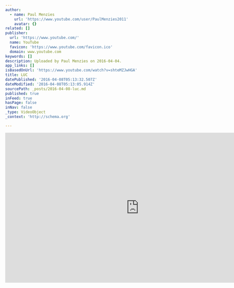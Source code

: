 ```yaml
---
author:
  - name: Paul Menzies
    url: 'https://www.youtube.com/user/PaulMenzies2011'
    avatar: {}
related: []
publisher:
  url: 'https://www.youtube.com/'
  name: YouTube
  favicon: 'https://www.youtube.com/favicon.ico'
  domain: www.youtube.com
keywords: []
description: Uploaded by Paul Menzies on 2016-04-04.
app_links: []
isBasedOnUrl: 'https://www.youtube.com/watch?v=shteMZJwHGA'
title: LUC
datePublished: '2016-04-08T05:13:32.507Z'
dateModified: '2016-04-08T05:13:05.914Z'
sourcePath: _posts/2016-04-08-luc.md
published: true
inFeed: true
hasPage: false
inNav: false
_type: VideoObject
_context: 'http://schema.org'

---
```

<iframe src="https://cdn.embedly.com/widgets/media.html?src=https%3A%2F%2Fwww.youtube.com%2Fembed%2FshteMZJwHGA%3Ffeature%3Doembed&amp;url=https%3A%2F%2Fwww.youtube.com%2Fwatch%3Fv%3DshteMZJwHGA&amp;image=https%3A%2F%2Fi.ytimg.com%2Fvi%2FshteMZJwHGA%2Fhqdefault.jpg&amp;key=b7d04c9b404c499eba89ee7072e1c4f7&amp;type=text%2Fhtml&amp;schema=youtube" width="854" height="480" scrolling="no" frameborder="0" allowfullscreen="allowfullscreen" style=""></iframe>